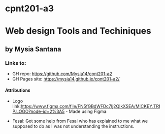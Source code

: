 # cpnt201-a3
#  Web design Tools and Techiniques 
## by Mysia Santana



### Links to:
* GH repo: https://github.com/Mysia14/cpnt201-a2
* GH Pages site:  https://mysia14.github.io/cpnt201-a2/



#### Attributions 
* Logo link:https://www.figma.com/file/FN5fGBdWFDc7Ij2QIkXSEA/MICKEY.TRIP.LOGO?node-id=2%3A5 - Made using Figma


* Fesal: Got some help from Fesal who has explained to me what we supposed to do as I was not understanding the instructions.



